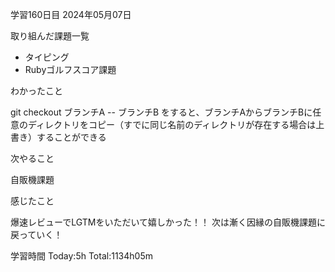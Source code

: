 学習160日目 2024年05月07日

取り組んだ課題一覧 
- タイピング 
- Rubyゴルフスコア課題

わかったこと 

git checkout ブランチA -- ブランチB
をすると、ブランチAからブランチBに任意のディレクトリをコピー（すでに同じ名前のディレクトリが存在する場合は上書き）することができる

次やること 

自販機課題

感じたこと 

爆速レビューでLGTMをいただいて嬉しかった！！
次は漸く因縁の自販機課題に戻っていく！

学習時間 Today:5h Total:1134h05m
